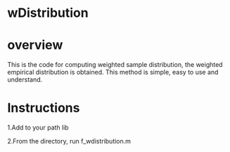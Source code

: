 # wDistribution

# overview
This is the code for computing weighted sample distribution, the weighted empirical distribution is obtained. This method is simple, easy to use and understand.

# Instructions
1.Add to your path lib

2.From the directory, run f_wdistribution.m 

